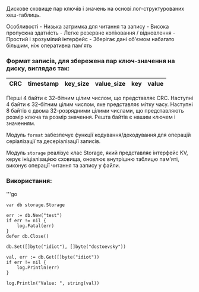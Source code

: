 Дискове сховище пар ключів і значень на основі лог-структурованих хеш-таблиць.

Особливості
    - Низька затримка для читання та запису
    - Висока пропускна здатність
    - Легке резервне копіювання / відновлення
    - Простий і зрозумілий інтерфейс
    - Зберігає дані об'ємом набагато більшим, ніж оперативна пам'ять

### Формат записів, для збережена пар ключ-значення на диску, виглядає так:

| CRC | timestamp | key_size | value_size | key | value |
|-----|-----------|----------|------------|-----|-------|

Перші 4 байти є 32-бітним цілим числом, що представляє CRC.
Наступні 4 байти є 32-бітним цілим числом, яке представляє мітку часу.
Наступні 8 байтів є двома 32-розрядними цілими числами, що представляють розмір ключа та розмір значення.
Решта байтів є нашим ключем і значенням.


Модуль `format` забезпечує функції кодування/декодування для операцій серіалізації та десеріалізації записів.

Модуль `storage` реалізує клас Storage, який представляє інтерфейс KV, керує ініціалізацією сховища, оновлює внутрішню таблицю пам'яті, виконує операції читання та запису у файли.

### Використання:
'''go

    var db storage.Storage

    err := db.New("test")
    if err != nil {
        log.Fatal(err)
    }
    defer db.Close()

    db.Set([]byte("idiot"), []byte("dostoevsky"))

    val, err := db.Get([]byte("idiot"))
    if err != nil {
        log.Println(err)
    }

    log.Println("Value: ", string(val))
```